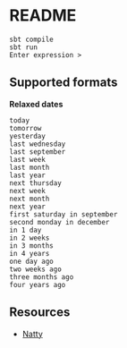 # README

```
sbt compile
sbt run
Enter expression >
```

## Supported formats

**Relaxed dates**

```
today
tomorrow
yesterday
last wednesday
last september
last week
last month
last year
next thursday
next week
next month
next year
first saturday in september
second monday in december
in 1 day
in 2 weeks
in 3 months
in 4 years
one day ago
two weeks ago
three months ago
four years ago
```

## Resources

- [Natty](http://natty.joestelmach.com/)
